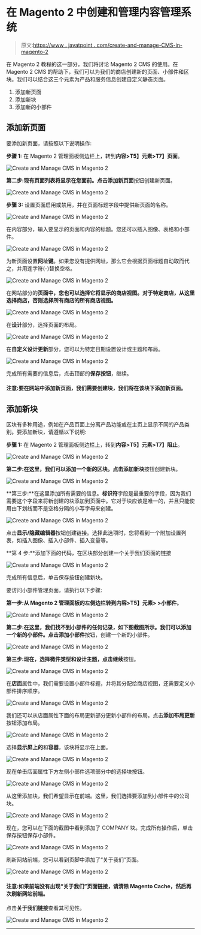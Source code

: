 # 在 Magento 2 中创建和管理内容管理系统

> 原文:[https://www . javatpoint . com/create-and-manage-CMS-in-magento-2](https://www.javatpoint.com/create-and-manage-cms-in-magento-2)

在 Magento 2 教程的这一部分，我们将讨论 Magento 2 CMS 的使用。在 Magento 2 CMS 的帮助下，我们可以为我们的商店创建新的页面、小部件和区块。我们可以结合这三个元素为产品和服务信息创建自定义静态页面。

1.  添加新页面
2.  添加新块
3.  添加新的小部件

## 添加新页面

要添加新页面，请按照以下说明操作:

**步骤 1:** 在 Magento 2 管理面板侧边栏上，转到**内容>T5】元素>T7】页面**。

![Create and Manage CMS in Magento 2](img/f74a281a2ee5c1034ec5794938fa9554.png)

**第二步:**现有页面列表将显示在您面前。点击**添加新页面**按钮创建新页面。

![Create and Manage CMS in Magento 2](img/e82322c41dc0142f226fda359c96b3cd.png)

**步骤 3:** 设置页面启用或禁用，并在页面标题字段中提供新页面的名称。

![Create and Manage CMS in Magento 2](img/ac165044e5309991522a7e8d13a4feaa.png)

在内容部分，输入要显示的页面和内容的标题。您还可以插入图像、表格和小部件。

![Create and Manage CMS in Magento 2](img/6b52ed24d28591bd99de491ac1260bb5.png)

为新页面设置**网址键**。如果您没有提供网址，那么它会根据页面标题自动取而代之，并用连字符(-)替换空格。

![Create and Manage CMS in Magento 2](img/01e2667131dd3bc0dff57b98d0da010a.png)

在网站部分的**页面中，您也可以选择它将显示的商店视图。对于特定商店，从这里选择商店，否则选择所有商店的所有商店视图。**

![Create and Manage CMS in Magento 2](img/1f542dc5e37b7cc823ae1f551215b71d.png)

在**设计**部分，选择页面的布局。

![Create and Manage CMS in Magento 2](img/a019f6c231cf02ca4f75f2856e3afcec.png)

在**自定义设计更新**部分，您可以为特定日期设置设计或主题和布局。

![Create and Manage CMS in Magento 2](img/d5744ba83ab0fa7161e4283dfaf97949.png)

完成所有需要的信息后，点击顶部的**保存按钮**，继续。

#### 注意:要在网站中添加新页面，我们需要创建块，我们将在该块下添加新页面。

## 添加新块

区块有多种用途，例如在产品页面上分离产品功能或在主页上显示不同的产品类别。要添加新块，请遵循以下说明:

**步骤 1:** 在 Magento 2 管理面板侧边栏上，转到**内容>T5】元素>T7】阻止**。

![Create and Manage CMS in Magento 2](img/bbba5cdf33b383a8f46fca76a8d5e9d7.png)

**第二步:**在这里，我们可以添加一个新的区块。点击**添加新块**按钮创建新块。

![Create and Manage CMS in Magento 2](img/5be92c55af9ef0cb2e711a9007dd228d.png)

**第三步:**在这里添加所有需要的信息。**标识符**字段是最重要的字段，因为我们需要这个字段来将新创建的块添加到页面中。它对于块应该是唯一的，并且只能使用由下划线而不是空格分隔的小写字母来创建。

![Create and Manage CMS in Magento 2](img/8d43e45d9a148b4086d059f5b73fe604.png)

点击**显示/隐藏编辑器**按钮创建链接。选择此选项时，您将看到一个附加设置列表，如插入图像、插入小部件、插入变量等。

**第 4 步:**添加下面的代码，在区块部分创建一个关于我们页面的链接

![Create and Manage CMS in Magento 2](img/55b1d6b94184fa7ddd6913d4f0d0ad5e.png)

完成所有信息后，单击保存按钮创建新块。

要访问小部件管理页面，请执行以下步骤:

**第一步:**从 Magento 2 管理面板的左侧边栏转到**内容>T5】元素> >小部件**。

![Create and Manage CMS in Magento 2](img/4a9600502d4af8e9209662684377645a.png)

**第二步:**在这里，我们找不到小部件的任何记录，如下图截图所示。我们可以添加一个新的小部件。点击**添加小部件**按钮，创建一个新的小部件。

![Create and Manage CMS in Magento 2](img/4616be76735b721c57b483d1cca15636.png)

**第三步:**现在，选择微件类型和设计主题，点击**继续**按钮。

![Create and Manage CMS in Magento 2](img/0c6d37ba8105b9d70b5bad8706cf4954.png)

在**店面**属性中，我们需要设置小部件标题，并将其分配给商店视图，还需要定义小部件排序顺序。

![Create and Manage CMS in Magento 2](img/68bec8f47f51c7c4085e2cc3405b8da7.png)

我们还可以从店面属性下面的布局更新部分更新小部件的布局。点击**添加布局更新**按钮添加布局。

![Create and Manage CMS in Magento 2](img/b3c04885895352e98ee612816cf1bc77.png)

选择**显示屏上的**和**容器**，该块将显示在上面。

![Create and Manage CMS in Magento 2](img/c6fdc1cdfff2a908d27e5a96cb420ae5.png)

现在单击店面属性下方左侧小部件选项部分中的选择块按钮。

![Create and Manage CMS in Magento 2](img/4a90e4d7a48ec95f67941fd73bbaf70c.png)

从这里添加块，我们希望显示在前端。这里，我们选择要添加到小部件中的公司块。

![Create and Manage CMS in Magento 2](img/adf022790f1c25fc1140d54856506250.png)

现在，您可以在下面的截图中看到添加了 COMPANY 块。完成所有操作后，单击保存按钮保存小部件。

![Create and Manage CMS in Magento 2](img/3bea955ae7581a1cdf97cbeb0bca0a9b.png)

刷新网站前端，您可以看到页脚中添加了“关于我们”页面。

![Create and Manage CMS in Magento 2](img/e6fd2706078e2552371e55a126206803.png)

#### 注意:如果前端没有出现“关于我们”页面链接，请清除 Magento Cache，然后再次刷新网站前端。

点击**关于我们链接**查看其可见性。

![Create and Manage CMS in Magento 2](img/9d1a688b74c069dae1bcaf3f5cdb6bd7.png)

* * *
